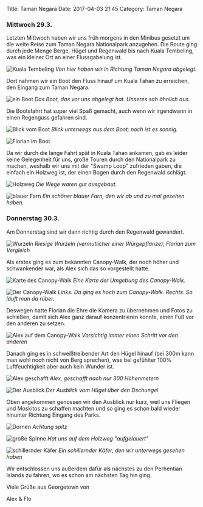 Title: Taman Negara
Date: 2017-04-03 21:45
Category: Taman Negara

### Mittwoch 29.3.

Letzten Mittwoch haben wir uns früh morgens in den Minibus gesetzt um die weite Reise zum Taman Negara Nationalpark anzugehen. Die Route ging durch jede Menge Berge, Hügel und Regenwald bis nach Kuala Tembeling, was ein kleiner Ort an einer Flussgabelung ist.

![Kuala Tembeling]({filename}/images/9_kuala_tembeling.jpg)
*Von hier haben wir in Richtung Taman Negara abgelegt.*

Dort nahmen wir ein Boot den Fluss hinauf um Kuala Tahan zu erreichen, den Eingang zum Taman Negara.

![ein Boot]({filename}/images/9_boat.jpg)
*Das Boot, das vor uns abgelegt hat. Unseres sah ähnlich aus.*

Die Bootsfahrt hat super viel Spaß gemacht, auch wenn wir irgendwann in einen Regenguss gefahren sind.

![Blick vom Boot]({filename}/images/9_on_the_boat.jpg)
*Blick unterwegs aus dem Boot; noch ist es sonnig.*

![Florian im Boot]({filename}/images/9_flo.jpg)

Da wir durch die lange Fahrt spät in Kuala Tahan ankamen, gab es leider keine Gelegenheit für uns, große Touren durch den Nationalpark zu machen, weshalb wir uns mit der "Swamp Loop" zufrieden gaben, die einfach ein Holzweg ist, der einen Bogen durch den Regenwald schlägt.

![Holzweg]({filename}/images/9_boardwalk.jpg)
*Die Wege waren gut ausgebaut.*

![blauer Farn]({filename}/images/9_blue_fern.jpg)
*Ein schöner blauer Farn, den wir ab und zu mal gesehen haben.*

### Donnerstag 30.3.

Am Donnerstag sind wir dann richtig durch den Regenwald gewandert.

![Wurzeln]({filename}/images/9_roots.jpg)
*Riesige Wurzeln (vermutlicher einer Würgepflanze); Florian zum Vergleich*

Als erstes ging es zum bekannten Canopy-Walk, der noch höher und schwankender war, als Alex sich das so vorgestellt hatte.

![Karte des Canopy-Walk]({filename}/images/9_map.jpg)
*Eine Karte der Umgebung des Canopy-Walk.*

![Der Canopy-Walk]({filename}/images/9_canopy_walk.jpg)
*Links: Da ging es hoch zum Canopy-Walk. Rechts: So läuft man da rüber.*

Deswegen hatte Florian die Ehre die Kamera zu übernehmen und Fotos zu schießen, damit sich Alex ganz darauf konzentrieren konnte, einen Fuß vor den anderen zu setzen.

![Alex auf dem Canopy-Walk]({filename}/images/9_alex_on_canopy_walk.jpg)
*Vorsichtig immer einen Schritt vor den anderen*

Danach ging es in schweißtreibender Art den Hügel hinauf (bei 300m kann man wohl noch nicht von Berg sprechen), was bei gefühlter 100% Luftfeuchtigkeit aber auch kein Wunder ist.

![Alex geschafft]({filename}/images/9_alex.jpg)
*Alex, geschafft nach nur 300 Höhenmetern*

![Der Ausblick]({filename}/images/9_view.jpg)
*Der Ausblick vom Hügel über den Dschungel*

Oben angekommen genossen wir den Ausblick nur kurz, weil uns Fliegen und Moskitos zu schaffen machten und so ging es schon bald wieder hinunter Richtung Eingang des Parks.

![Dornen]({filename}/images/9_thorns.jpg)
*Achtung spitz*

![große Spinne]({filename}/images/9_spider.jpg)
*Hat uns auf dem Holzweg "aufgelauert"*

![schillernder Käfer]({filename}/images/9_bug.jpg)
*Ein schillernder Käfer, den wir unterwegs gesehen haben*

Wir entschlossen uns außerdem dafür als nächstes zu den Perhentian Islands zu fahren, wo es schon am nächsten Tag hin ging.

Viele Grüße aus Georgetown von

Alex & Flo
